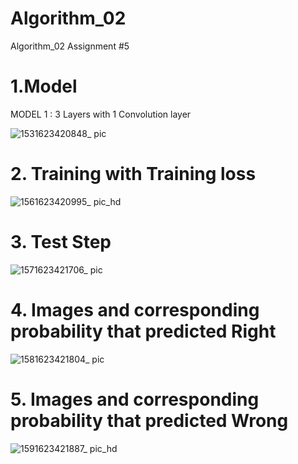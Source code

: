 # Algorithm_02
Algorithm_02  Assignment #5


# 1.Model

MODEL 1 : 3 Layers with 1 Convolution layer

![1531623420848_ pic](https://user-images.githubusercontent.com/80154495/121701284-523cf880-cb03-11eb-9193-4dbc142f3c9b.jpg)

# 2. Training with Training loss

![1561623420995_ pic_hd](https://user-images.githubusercontent.com/80154495/121701667-b6f85300-cb03-11eb-9de6-9f670fe145ce.jpg)

# 3. Test Step

![1571623421706_ pic](https://user-images.githubusercontent.com/80154495/121702334-5cabc200-cb04-11eb-9e8a-6490d0d41817.jpg)


# 4. Images and corresponding probability that predicted Right

![1581623421804_ pic](https://user-images.githubusercontent.com/80154495/121702607-9b417c80-cb04-11eb-8e6a-7a11e961b698.jpg)

# 5. Images and corresponding probability that predicted Wrong

![1591623421887_ pic_hd](https://user-images.githubusercontent.com/80154495/121702800-c6c46700-cb04-11eb-920c-9eaad6f6b2bf.jpg)


